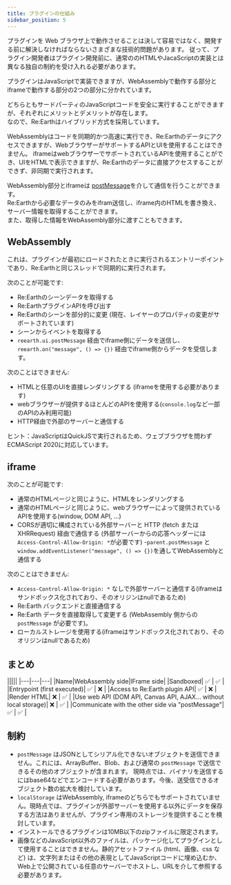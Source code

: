 ```yaml
---
title: プラグインの仕組み
sidebar_position: 5
---
```


プラグインを Web ブラウザ上で動作させることは決して容易ではなく、開発する前に解決しなければならないさまざまな技術的問題があります。
従って、プラグイン開発者はプラグイン開発前に、通常ののHTMLやJacaScriptの実装とは異なる独自の制約を受け入れる必要があります。

プラグインはJavaScriptで実装できますが、WebAssemblyで動作する部分とiframeで動作する部分の2つの部分に分かれています。


どちらともサードパーティのJavaScriptコードを安全に実行することができますが、それぞれにメリットとデメリットが存在します。  
なので、Re:Earthはハイブリッド方式を採用しています。

WebAssemblyはコードを同期的かつ高速に実行でき、Re:Earthのデータにアクセスできますが、WebブラウザーがサポートするAPIとUIを使用することはできません。
iframeはwebブラウザーでサポートされているAPIを使用することができ、UIをHTMLで表示できますが、Re:Earthのデータに直接アクセスすることができず、非同期で実行されます。

WebAssembly部分とiframeは [postMessage](https://developer.mozilla.org/en-US/docs/Web/API/Window/postMessage)を介して通信を行うことができます。  
Re:Earthから必要なデータのみをifram送信し、iframe内のHTMLを書き換え、サーバー情報を取得することができます。  
また、取得した情報をWebAssembly部分に渡すこともできます。

## WebAssembly

これは、プラグインが最初にロードされたときに実行されるエントリーポイントであり、Re:Earthと同じスレッドで同期的に実行されます。


次のことが可能です:

- Re:Earthのシーンデータを取得する
- Re:EarthプラグインAPIを呼び出す
- Re:Earthのシーンを部分的に変更 (現在、レイヤーのプロパティの変更がサポートされています)
- シーンからイベントを取得する
- `reearth.ui.postMessage` 経由でiframe側にデータを送信し、`reearth.on("message", () => {})` 経由でiframe側からデータを受信します。

次のことはできません:

- HTMLと任意のUIを直接レンダリングする (iframeを使用する必要があります)
- webブラウザーが提供するほとんどのAPIを使用する(`console.log`など一部のAPIのみ利用可能)
- HTTP経由で外部のサーバーと通信する

ヒント：JavaScriptはQuickJSで実行されるため、ウェブブラウザを問わずECMAScript 2020に対応しています。

## iframe

次のことが可能です:

- 通常のHTMLページと同じように、HTMLをレンダリングする
- 通常のHTMLページと同じように、webブラウザーによって提供されているAPIを使用する(window, DOM API,  ...)
- CORSが適切に構成されている外部サーバーと HTTP (fetch または XHRRequest) 経由で通信する (外部サーバーからの応答ヘッダーには`Access-Control-Allow-Origin: *`が必要です)
-`parent.postMessage` と `window.addEventListener("message", () => {})`を通してWebAssemblyと通信する

次のことはできません:

- `Access-Control-Allow-Origin: *` なしで外部サーバーと通信する(iframeはサンドボックス化されており、そのオリジンはnullであるため)
- Re:Earth バックエンドと直接通信する
- Re:Earth データを直接取得して変更する (WebAssembly 側からの `postMessage` が必要です)。
- ローカルストレージを使用する(iframeはサンドボックス化されており、そのオリジンはnullであるため)

## まとめ

|||||
|---|---|---|
|Name|WebAssembly side|IFrame side|
|Sandboxed| ✅ | ✅ |
|Entrypoint (first executed)| ✅ | ❌ |
|Access to Re:Earth plugin API| ✅ | ❌ |
|Render HTML| ❌ | ✅ |
|Use web API (DOM API, Canvas API, AJAX... without local storage)| ❌ | ✅ |
|Communicate with the other side via "postMessage"| ✅ | ✅ |


## 制約

- `postMessage` はJSONとしてシリアル化できないオブジェクトを送信できません。これには、ArrayBuffer、Blob、および通常の `postMessage` で送信できるその他のオブジェクトが含まれます。 現時点では、バイナリを送信するにはbase64などでエンコードする必要があります。今後、送受信できるオブジェクト数の拡大を検討しています。
- `localStorage` はWebAssembly, iframeのどちらでもサポートされていません。現時点では、プラグインが外部サーバーを使用する以外にデータを保存する方法はありませんが、プラグイン専用のストレージを提供することを検討しています。
- インストールできるプラグインは10MB以下のzipファイルに限定されます。
- 画像などのJavaScript以外のファイルは、パッケージ化してプラグインとして使用することはできません。静的アセットファイル (html、画像、css など) は、文字列またはその他の表現としてJavaScriptコードに埋め込むか、Web上で公開されている任意のサーバーでホストし、URLを介して参照する必要があります。
